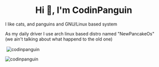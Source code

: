 <h1 align="center">Hi 👋, I'm CodinPanguin</h1>
<p>I like cats, and panguins and GNU/Linux based system</p>
<p>As my daily driver I use arch linux based distro named "NewPancakeOs" (we ain't talking about what happend to the old one)</p>

</p>


<p>&nbsp;<img align="center" src="https://github-readme-stats.vercel.app/api?username=codinpanguin&show_icons=true&theme=tokyonight&locale=en" alt="codinpanguin" /></p>

<p><img align="center" src="https://github-readme-streak-stats.herokuapp.com/?user=codinpanguin&theme=dark" alt="codinpanguin" /></p>
<!--
**CodinPanGuin/CodinPanGuin** is a ✨ _special_ ✨ repository because its `README.md` (this file) appears on your GitHub profile.

Here are some ideas to get you started:

- 🔭 I’m currently working on ...
- 🌱 I’m currently learning ...
- 👯 I’m looking to collaborate on ...
- 🤔 I’m looking for help with ...
- 💬 Ask me about ...
- 📫 How to reach me: ...
- 😄 Pronouns: ...
- ⚡ Fun fact: ...
-->
